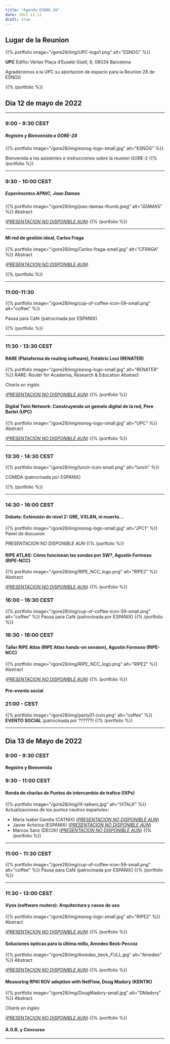 ```yaml
---
title: "Agenda ESNOG 28"
date: 2021-11-11
draft: true 
---
```


## Lugar de la Reunion
{{% portfolio image="/gore28/img/UPC-logo1.png" alt="ESNOG" %}}

**UPC**
Edifici Vértex
Plaça d’Eusebi Güell, 6, 08034 Barcelona

Agradecemos a la UPC su aportacion de espacio para la Reunion 28 de ESNOG

{{% /portfolio %}} 

## Dia 12 de mayo de 2022
---------------------------
### 9:00 - 9:30 CEST 
##### Registro y Bienvenida a  GORE-28
{{% portfolio image="/gore28/img/esnog-logo-small.jpg" alt="ESNOG" %}}

Bienvenida a los asistentes e instrucciones sobre la reunion GORE-2
{{% /portfolio %}}  

---------------------------

### 9:30 - 10:00 CEST
##### Experimentos APNIC, Joao Damas 
{{% portfolio image="/gore28/img/joao-damas-thumb.jpeg" alt="JDAMAS" %}}
Abstract

([*PRESENTACION NO DISPONIBLE AUN*](/esnog28/archivos/esnog.pdf))
{{% /portfolio %}}  

---------------------------

#### Mi red de gestión ideal, Carlos Fraga
{{% portfolio image="/gore28/img/Carlos-fraga-small.jpg" alt="CFRAGA" %}}
Abstract

([*PRESENTACION NO DISPONIBLE AUN*](/esnog28/archivos/esnog.pdf))

{{% /portfolio %}}  

---------------------------

### 11:00-11:30  
{{% portfolio image="/gore28/img/cup-of-coffee-icon-59-small.png" alt="coffee" %}}

Pausa para Café (patrocinada por ESPANIX)

{{% /portfolio %}} 

---------------------------

### 11:30 - 13:30 CEST     
#### RARE (Plataforma de routing software), Frédéric Loui (RENATER) 
{{% portfolio image="/gore28/img/esnog-logo-small.jpg" alt="RENATER" %}}
RARE: Router for Academia, Research & Education 
Abstract

*Charla en inglés*

([*PRESENTACION NO DISPONIBLE AUN*](/esnog28/archivos/esnog.pdf))
{{% /portfolio %}}  

#### Digital Twin Network: Construyendo un gemelo digital de la red, Pere Barlet (UPC)
{{% portfolio image="/gore28/img/esnog-logo-small.jpg" alt="UPC" %}}
Abstract

([*PRESENTACION NO DISPONIBLE AUN*](/esnog28/archivos/esnog.pdf))
{{% /portfolio %}}  

---------------------------

### 13:30 - 14:30 CEST 
{{% portfolio image="/gore28/img/lunch-icon-small.png" alt="lunch" %}}

COMIDA (patrocinada por ESPANIX)

{{% /portfolio %}} 


---------------------------

### 14:30 - 16:00 CEST
#### Debate: Extensión de nivel 2: GRE, VXLAN, ni muerto…
{{% portfolio image="/gore28/img/esnog-logo-small.jpg" alt="JPC1" %}}
Panel de discusion

*PRESENTACION NO DISPONIBLE AUN*
{{% /portfolio %}}  

#### RIPE ATLAS: Cómo funcionan las sondas por SW?, Agustín Formoso (RIPE-NCC)
{{% portfolio image="/gore28/img/RIPE_NCC_logo.png" alt="RIPE2" %}}
Abstract

([*PRESENTACION NO DISPONIBLE AUN*](/esnog28/archivos/esnog.pdf))
{{% /portfolio %}}  

### 16:00 - 16:30  CEST
{{% portfolio image="/gore28/img/cup-of-coffee-icon-59-small.png" alt="coffee" %}}
Pausa para Café (patrocinada por ESPANIX)
{{% /portfolio %}} 

### 16:30 - 18:00 CEST 
#### Taller RIPE Atlas (RIPE Atlas hands-on session), Agustín Formoso (RIPE-NCC)
{{% portfolio image="/gore28/img/RIPE_NCC_logo.png" alt="RIPE2" %}}
Abstract 

([*PRESENTACION NO DISPONIBLE AUN*](/esnog28/archivos/esnog.pdf))
{{% /portfolio %}}  
 
#### Pre-evento social
 
### 21:00 -  CEST
{{% portfolio image="/gore28/img/party01-icon.png" alt="coffee" %}}
**EVENTO SOCIAL** (patrocinada por ??????)
{{% /portfolio %}} 

---------------------------

## Dia 13 de Mayo de 2022

### 9:00 - 9:30 CEST
#### Registro y Bienvenida

### 9:30 - 11:00 CEST 
#### Ronda de charlas de Puntos de intercambio de trafico (IXPs) 
{{% portfolio image="/gore28/img/IX-talkers.jpg" alt="IXTALK" %}}
Actualizaciones de los puntos neutros españoles:
- Maria Isabel Gandia (CATNIX) ([*PRESENTACION NO DISPONIBLE AUN*](/esnog28/archivos/esnog.pdf))
- Javier Achirica (ESPANIX) ([*PRESENTACION NO DISPONIBLE AUN*](/esnog28/archivos/esnog.pdf))
- Marcos Sanz (DECIX) ([*PRESENTACION NO DISPONIBLE AUN*](/esnog28/archivos/esnog.pdf))
{{% /portfolio %}}  

---------------------------

### 11:00 - 11:30 CEST
{{% portfolio image="/gore28/img/cup-of-coffee-icon-59-small.png" alt="coffee" %}}
Pausa para Café (patrocinada por ESPANIX)
{{% /portfolio %}} 

---------------------------

### 11:30 - 13:00 CEST     
#### Vyos (software routers): Arquitectura y casos de uso
{{% portfolio image="/gore28/img/esnog-logo-small.jpg" alt="RIPE2" %}}
Abstract

([*PRESENTACION NO DISPONIBLE AUN*](/esnog28/archivos/esnog.pdf))
{{% /portfolio %}}  

#### Soluciones ópticas para la última milla, Amedeo Beck-Peccoz
{{% portfolio image="/gore28/img/Amedeo_beck_FULL.jpg" alt="Amedeo" %}}
Abstract

([*PRESENTACION NO DISPONIBLE AUN*](/esnog28/archivos/esnog.pdf))
{{% /portfolio %}}  

#### Measuring RPKI ROV adoption with NetFlow, Doug Madory (KENTIK)
{{% portfolio image="/gore28/img/DougMadory-small.jpg" alt="DMadory" %}}
Abstract

*Charla en inglés*

([*PRESENTACION NO DISPONIBLE AUN*](/esnog28/archivos/esnog.pdf))
{{% /portfolio %}}  

#### A.O.B. y Concurso

---------------------------
